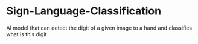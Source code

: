 # Sign-Language-Classification

AI model that can detect the digit of a given image to a hand and classifies what is this digit
